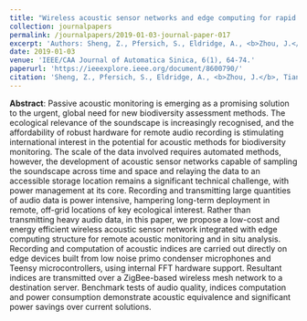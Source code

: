 ```yaml
---
title: "Wireless acoustic sensor networks and edge computing for rapid acoustic monitoring"
collection: journalpapers
permalink: /journalpapers/2019-01-03-journal-paper-017
excerpt: 'Authors: Sheng, Z., Pfersich, S., Eldridge, A., <b>Zhou, J.</b>, Tian, D., & Leung, V. C.'
date: 2019-01-03
venue: 'IEEE/CAA Journal of Automatica Sinica, 6(1), 64-74.'
paperurl: 'https://ieeexplore.ieee.org/document/8600790/'
citation: 'Sheng, Z., Pfersich, S., Eldridge, A., <b>Zhou, J.</b>, Tian, D., & Leung, V. C. (2019). Wireless acoustic sensor networks and edge computing for rapid acoustic monitoring. IEEE/CAA Journal of Automatica Sinica, 6(1), 64-74.'
---
```


**Abstract**: Passive acoustic monitoring is emerging as a promising solution to the urgent, global need for new biodiversity assessment methods. The ecological relevance of the soundscape is increasingly recognised, and the affordability of robust hardware for remote audio recording is stimulating international interest in the potential for acoustic methods for biodiversity monitoring. The scale of the data involved requires automated methods, however, the development of acoustic sensor networks capable of sampling the soundscape across time and space and relaying the data to an accessible storage location remains a significant technical challenge, with power management at its core. Recording and transmitting large quantities of audio data is power intensive, hampering long-term deployment in remote, off-grid locations of key ecological interest. Rather than transmitting heavy audio data, in this paper, we propose a low-cost and energy efficient wireless acoustic sensor network integrated with edge computing structure for remote acoustic monitoring and in situ analysis. Recording and computation of acoustic indices are carried out directly on edge devices built from low noise primo condenser microphones and Teensy microcontrollers, using internal FFT hardware support. Resultant indices are transmitted over a ZigBee-based wireless mesh network to a destination server. Benchmark tests of audio quality, indices computation and power consumption demonstrate acoustic equivalence and significant power savings over current solutions.
